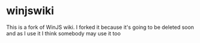 # winjswiki
This is a fork of WinJS wiki. I forked it because it's going to be deleted soon and as I use it I think somebody may use it too
